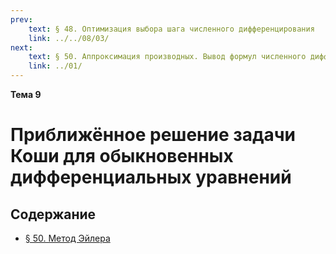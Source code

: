 ```yaml
---
prev:
    text: § 48. Оптимизация выбора шага численного дифференцирования
    link: ../../08/03/
next:
    text: § 50. Аппроксимация производных. Вывод формул численного дифференцирования
    link: ../01/
---
```


**Тема 9**

# Приближённое решение задачи Коши для обыкновенных дифференциальных уравнений

## Содержание

* [§ 50. Метод Эйлера](../01/)